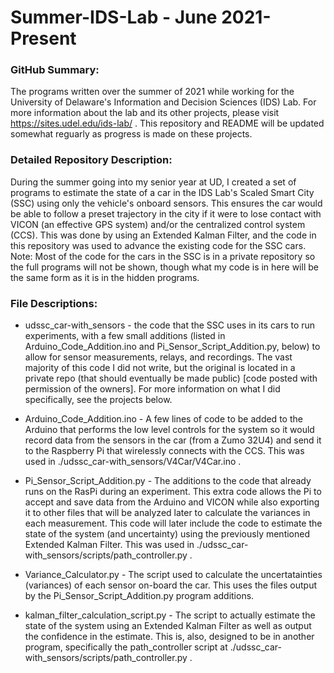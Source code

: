 # Summer-IDS-Lab - June 2021-Present

### GitHub Summary: 
The programs written over the summer of 2021 while working for the University of Delaware's 
Information and Decision Sciences (IDS) Lab. For more information about the lab and its other
projects, please visit https://sites.udel.edu/ids-lab/ . This repository and README will be
updated somewhat reguarly as progress is made on these projects.

### Detailed Repository Description: 
During the summer going into my senior year at UD, I created a set of programs to estimate the 
state of a car in the IDS Lab's Scaled Smart City (SSC) using only the vehicle's onboard
sensors. This ensures the car would be able to follow a preset trajectory in the city if it 
were to lose contact with VICON (an effective GPS system) and/or the centralized control system 
(CCS). This was done by using an Extended Kalman Filter, and the code in this repository was 
used to advance the existing code for the SSC cars. Note: Most of the code for the cars in
the SSC is in a private repository so the full programs will not be shown, though what my code
is in here will be the same form as it is in the hidden programs.

### File Descriptions:
  - udssc_car-with_sensors - the code that the SSC uses in its cars to run experiments, with
  a few small additions (listed in Arduino_Code_Addition.ino and Pi_Sensor_Script_Addition.py, 
  below) to allow for sensor measurements, relays, and recordings. The vast majority of this 
  code I did not write, but the original is located in a private repo (that should eventually
  be made public) [code posted with permission of the owners]. For more information on what 
  I did specifically, see the projects below.
  
  - Arduino_Code_Addition.ino - A few lines of code to be added to the Arduino that performs 
  the low level controls for the system so it would record data from the sensors in the car
  (from a Zumo 32U4) and send it to the Raspberry Pi that wirelessly connects with the CCS.
  This was used in ./udssc_car-with_sensors/V4Car/V4Car.ino .
  
  - Pi_Sensor_Script_Addition.py - The additions to the code that already runs on the RasPi
  during an experiment. This extra code allows the Pi to accept and save data from the Arduino
  and VICON while also exporting it to other files that will be analyzed later to calculate 
  the variances in each measurement. This code will later include the code to estimate the
  state of the system (and uncertainty) using the previously mentioned Extended Kalman Filter.
  This was used in ./udssc_car-with_sensors/scripts/path_controller.py .
  
  - Variance_Calculator.py - The script used to calculate the uncertatainties (variances) of 
  each sensor on-board the car. This uses the files output by the Pi_Sensor_Script_Addition.py
  program additions. 
  
  - kalman_filter_calculation_script.py - The script to actually estimate the state of the 
  system using an Extended Kalman Filter as well as output the confidence in the estimate.
  This is, also, designed to be in another program, specifically the path_controller script
  at ./udssc_car-with_sensors/scripts/path_controller.py .
